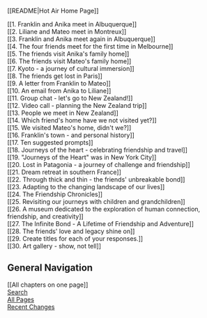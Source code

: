 <!-- This comment is not rendered visibly to web.

Feel free to edit this page.

Please use these special conventions for Sidebar pages:

Use `# Headers` to separate sections.

Instead of bullet lists, use plain lines, with two space characters added to the end of lines. That makes a line break. (Otherwise, the lines will wrap onto one line.)
-->
[[README|Hot Air Home Page]]  

[[1. Franklin and Anika meet in Albuquerque]]  
[[2. Liliane and Mateo meet in Montreux]]  
[[3. Franklin and Anika meet again in Albuquerque]]  
[[4. The four friends meet for the first time in Melbourne]]  
[[5. The friends visit Anika's family home]]  
[[6. The friends visit Mateo's family home]]  
[[7. Kyoto - a journey of cultural immersion]]  
[[8. The friends get lost in Paris]]  
[[9. A letter from Franklin to Mateo]]  
[[10. An email from Anika to Liliane]]  
[[11. Group chat - let's go to New Zealand!]]  
[[12. Video call - planning the New Zealand trip]]  
[[13. People we meet in New Zealand]]  
[[14. Which friend's home have we not visited yet?]]  
[[15. We visited Mateo's home, didn't we?]]  
[[16. Franklin's town - and personal history]]  
[[17. Ten suggested prompts]]  
[[18. Journeys of the heart - celebrating friendship and travel]]  
[[19. "Journeys of the Heart" was in New York City]]  
[[20. Lost in Patagonia - a journey of challenge and friendship]]  
[[21. Dream retreat in southern France]]  
[[22. Through thick and thin - the friends' unbreakable bond]]  
[[23. Adapting to the changing landscape of our lives]]  
[[24. The Friendship Chronicles]]  
[[25. Revisiting our journeys with children and grandchildren]]  
[[26. A museum dedicated to the exploration of human connection, friendship, and creativity]]  
[[27. The Infinite Bond - A Lifetime of Friendship and Adventure]]  
[[28. The friends' love and legacy shine on]]  
[[29. Create titles for each of your responses.]]  
[[30. Art gallery - show, not tell]]  

## General Navigation

[[All chapters on one page]]  
[Search](/search.html)  
[All Pages](/all-pages.html)  
[Recent Changes](/recent-pages.html)  
